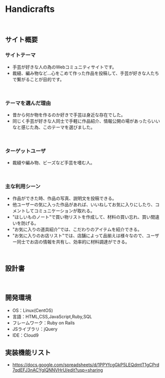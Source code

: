 # Handicrafts
​
## サイト概要
### サイトテーマ
- 手芸が好きな人の為のWebコミュニティサイトです。
- 裁縫、編み物など…心をこめて作った作品を投稿して、手芸が好きな人たちで繋がることが目的です。
<!--何を『目的』とし、どのような『分類』なのかを簡潔に書く-->
​
### テーマを選んだ理由
- 昔から何か物を作るのか好きで手芸は身近な存在でした。
- 同じく手芸が好きな人同士で手軽に作品紹介、情報公開の場があったらいいなと感じた為、このテーマを選びました。
<!--なぜこのようなテーマにしたかを説明する-->
​
### ターゲットユーザ
- 裁縫や編み物、ビーズなど手芸を嗜む人。
<!--誰に使ってもらうかを具体的に記載する-->
​
### 主な利用シーン
- 作品ができた時、作品の写真、説明文を投稿できる。
- 他ユーザーの気に入った作品があれば、いいねしてお気に入りにしたり、コメントしてコミュニケーションが取れる。
- "ほしいものノート"で買い物リストを作成して、材料の買い忘れ、買い間違いを防げる。
- "お気に入りの道具紹介"では、こだわりのアイテムを紹介できる。
- "お気に入りのお店リスト"では、店舗によって品揃えは様々なので、ユーザー同士でお店の情報を共有し、効率的に材料調達ができる。

<!--どのような時に使うのかの状況を記載すること-->
​
## 設計書
<!--テーマを設定・提出する時点では不要です-->
​
## 開発環境
- OS：Linux(CentOS)
- 言語：HTML,CSS,JavaScript,Ruby,SQL
- フレームワーク：Ruby on Rails
- JSライブラリ：jQuery
- IDE：Cloud9

## 実装機能リスト
- https://docs.google.com/spreadsheets/d/1PPYfcgGkP5LEQdmtT1gCPrd7qdEFJ3nACYgIQNNVHrU/edit?usp=sharing